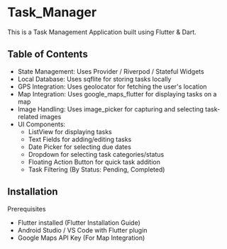 # Task_Manager

This is a Task Management Application built using Flutter & Dart.

## Table of Contents

  - State Management: Uses Provider / Riverpod / Stateful Widgets
  - Local Database: Uses sqflite for storing tasks locally
  - GPS Integration: Uses geolocator for fetching the user's location
  - Map Integration: Uses google_maps_flutter for displaying tasks on a map
  - Image Handling: Uses image_picker for capturing and selecting task-related images
  - UI Components:
    - ListView for displaying tasks
    - Text Fields for adding/editing tasks
    - Date Picker for selecting due dates
    - Dropdown for selecting task categories/status
    - Floating Action Button for quick task addition
    - Task Filtering (By Status: Pending, Completed)
   
## Installation

  Prerequisites
  - Flutter installed (Flutter Installation Guide)
  - Android Studio / VS Code with Flutter plugin
  - Google Maps API Key (For Map Integration)
